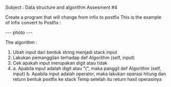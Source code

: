 Subject : Data structure and algorithm
Assesment #4

Create a program that will change from infix to postfix
This is the example of Infix convert to Postfix :

--- photo ---

The algorithm :
1. Ubah input dari bentuk string menjadi stack input
2. Lakukan pemanggilan terhadap def Algorithm (self, input)
3. Cek apakah input merupakan digit atau tidak
4. a. Apabila input adalah digit atau "(", maka panggil def Algorithm (self, input)
   b. Apabila input adalah operator, maka lakukan operasi hitung dan return bentuk postfix ke stack Temp
      setelah itu return hasil operasinya